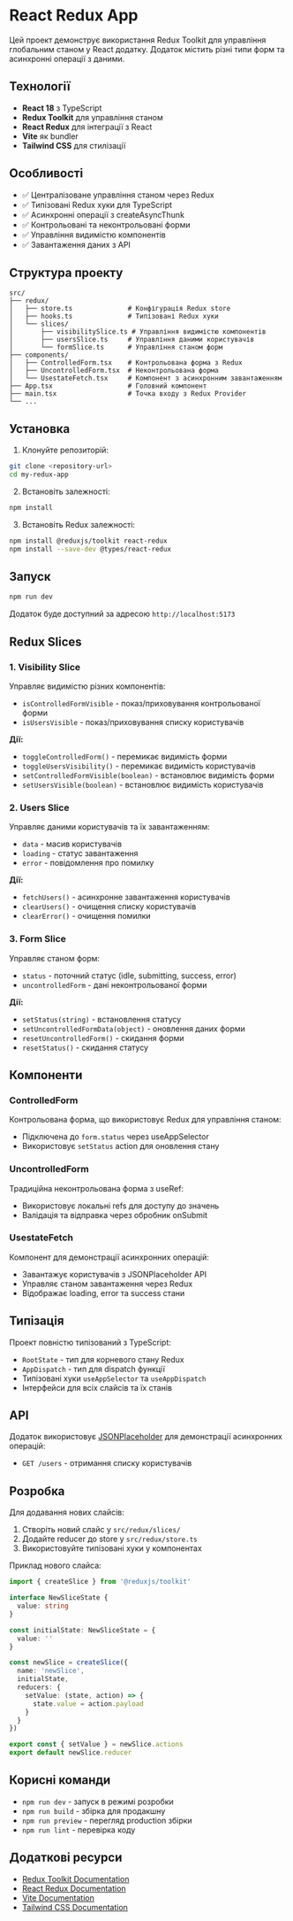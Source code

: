 # React Redux App

Цей проект демонструє використання Redux Toolkit для управління глобальним станом у React додатку. Додаток містить різні типи форм та асинхронні операції з даними.

## Технології

- **React 18** з TypeScript
- **Redux Toolkit** для управління станом
- **React Redux** для інтеграції з React
- **Vite** як bundler
- **Tailwind CSS** для стилізації

## Особливості

- ✅ Централізоване управління станом через Redux
- ✅ Типізовані Redux хуки для TypeScript
- ✅ Асинхронні операції з createAsyncThunk
- ✅ Контрольовані та неконтрольовані форми
- ✅ Управління видимістю компонентів
- ✅ Завантаження даних з API

## Структура проекту

```
src/
├── redux/
│   ├── store.ts              # Конфігурація Redux store
│   ├── hooks.ts              # Типізовані Redux хуки
│   └── slices/
│       ├── visibilitySlice.ts # Управління видимістю компонентів
│       ├── usersSlice.ts     # Управління даними користувачів
│       └── formSlice.ts      # Управління станом форм
├── components/
│   ├── ControlledForm.tsx    # Контрольована форма з Redux
│   ├── UncontrolledForm.tsx  # Неконтрольована форма
│   └── UsestateFetch.tsx     # Компонент з асинхронним завантаженням
├── App.tsx                   # Головний компонент
├── main.tsx                  # Точка входу з Redux Provider
└── ...
```

## Установка

1. Клонуйте репозиторій:
```bash
git clone <repository-url>
cd my-redux-app
```

2. Встановіть залежності:
```bash
npm install
```

3. Встановіть Redux залежності:
```bash
npm install @reduxjs/toolkit react-redux
npm install --save-dev @types/react-redux
```

## Запуск

```bash
npm run dev
```

Додаток буде доступний за адресою `http://localhost:5173`

## Redux Slices

### 1. Visibility Slice
Управляє видимістю різних компонентів:
- `isControlledFormVisible` - показ/приховування контрольованої форми
- `isUsersVisible` - показ/приховування списку користувачів

**Дії:**
- `toggleControlledForm()` - перемикає видимість форми
- `toggleUsersVisibility()` - перемикає видимість користувачів
- `setControlledFormVisible(boolean)` - встановлює видимість форми
- `setUsersVisible(boolean)` - встановлює видимість користувачів

### 2. Users Slice
Управляє даними користувачів та їх завантаженням:
- `data` - масив користувачів
- `loading` - статус завантаження
- `error` - повідомлення про помилку

**Дії:**
- `fetchUsers()` - асинхронне завантаження користувачів
- `clearUsers()` - очищення списку користувачів
- `clearError()` - очищення помилки

### 3. Form Slice
Управляє станом форм:
- `status` - поточний статус (idle, submitting, success, error)
- `uncontrolledForm` - дані неконтрольованої форми

**Дії:**
- `setStatus(string)` - встановлення статусу
- `setUncontrolledFormData(object)` - оновлення даних форми
- `resetUncontrolledForm()` - скидання форми
- `resetStatus()` - скидання статусу

## Компоненти

### ControlledForm
Контрольована форма, що використовує Redux для управління станом:
- Підключена до `form.status` через useAppSelector
- Використовує `setStatus` action для оновлення стану

### UncontrolledForm
Традиційна неконтрольована форма з useRef:
- Використовує локальні refs для доступу до значень
- Валідація та відправка через обробник onSubmit

### UsestateFetch
Компонент для демонстрації асинхронних операцій:
- Завантажує користувачів з JSONPlaceholder API
- Управляє станом завантаження через Redux
- Відображає loading, error та success стани

## Типізація

Проект повністю типізований з TypeScript:
- `RootState` - тип для корневого стану Redux
- `AppDispatch` - тип для dispatch функції
- Типізовані хуки `useAppSelector` та `useAppDispatch`
- Інтерфейси для всіх слайсів та їх станів

## API

Додаток використовує [JSONPlaceholder](https://jsonplaceholder.typicode.com/) для демонстрації асинхронних операцій:
- `GET /users` - отримання списку користувачів

## Розробка

Для додавання нових слайсів:

1. Створіть новий слайс у `src/redux/slices/`
2. Додайте reducer до store у `src/redux/store.ts`
3. Використовуйте типізовані хуки у компонентах

Приклад нового слайса:
```typescript
import { createSlice } from '@reduxjs/toolkit'

interface NewSliceState {
  value: string
}

const initialState: NewSliceState = {
  value: ''
}

const newSlice = createSlice({
  name: 'newSlice',
  initialState,
  reducers: {
    setValue: (state, action) => {
      state.value = action.payload
    }
  }
})

export const { setValue } = newSlice.actions
export default newSlice.reducer
```

## Корисні команди

- `npm run dev` - запуск в режимі розробки
- `npm run build` - збірка для продакшну
- `npm run preview` - перегляд production збірки
- `npm run lint` - перевірка коду

## Додаткові ресурси

- [Redux Toolkit Documentation](https://redux-toolkit.js.org/)
- [React Redux Documentation](https://react-redux.js.org/)
- [Vite Documentation](https://vitejs.dev/)
- [Tailwind CSS Documentation](https://tailwindcss.com/)